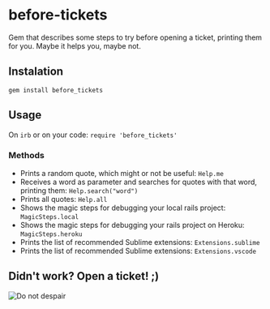 # before-tickets

Gem that describes some steps to try before opening a ticket, printing them for you. 
Maybe it helps you, maybe not.

## Instalation

    gem install before_tickets  

## Usage

On `irb` or on your code: `require 'before_tickets'`
    
### Methods

- Prints a random quote, which might or not be useful: `Help.me`
- Receives a word as parameter and searches for quotes with that word, printing them: `Help.search("word")`
- Prints all quotes: `Help.all`
- Shows the magic steps for debugging your local rails project: `MagicSteps.local`
- Shows the magic steps for debugging your rails project on Heroku: `MagicSteps.heroku`
- Prints the list of recommended Sublime extensions: `Extensions.sublime`
- Prints the list of recommended Sublime extensions: `Extensions.vscode`

## Didn't work? Open a ticket! ;)  

![Do not despair](https://www.cidademarketing.com.br/marketing/wp-content/uploads/2020/08/ticket.png "Logo do Ticket Refeição")